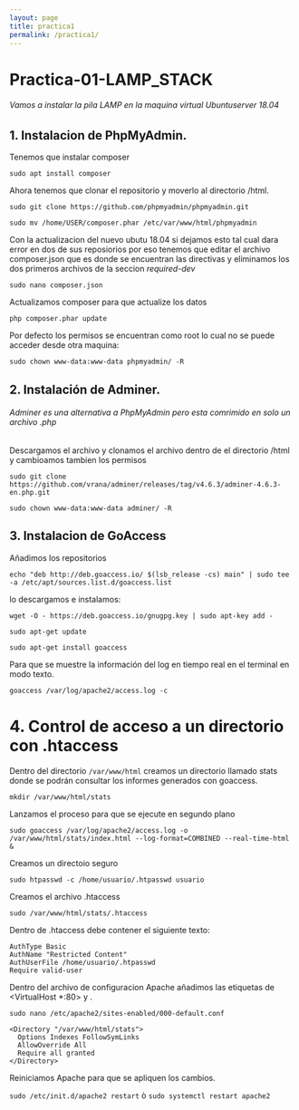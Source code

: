 ```yaml
---
layout: page
title: practica1
permalink: /practica1/
---
```


# Practica-01-LAMP_STACK
###### Vamos a instalar la pila LAMP en la maquina virtual Ubuntuserver 18.04
## 1. Instalacion de PhpMyAdmin.
Tenemos que instalar composer

```` sudo apt install composer ````

Ahora tenemos que clonar el repositorio y moverlo al directorio /html.

````sudo git clone https://github.com/phpmyadmin/phpmyadmin.git ````

```` sudo mv /home/USER/composer.phar /etc/var/www/html/phpmyadmin ````

Con la actualizacion del nuevo ubutu 18.04 si dejamos esto tal cual dara error en dos de sus reposiorios por eso tenemos que editar el archivo composer.json que es donde se encuentran las directivas y eliminamos los dos primeros archivos de la seccion *required-dev*

````sudo nano composer.json````

Actualizamos composer para que actualize los datos 

````php composer.phar update````

Por defecto los permisos se encuentran como root lo cual no se puede acceder desde otra maquina:

````sudo chown www-data:www-data phpmyadmin/ -R````

## 2. Instalación de Adminer.
###### Adminer es una alternativa a PhpMyAdmin pero esta comrimido en solo un archivo .php

Descargamos el archivo y clonamos el archivo dentro de el directorio /html y cambioamos tambien los permisos 

````sudo git clone https://github.com/vrana/adminer/releases/tag/v4.6.3/adminer-4.6.3-en.php.git ````

````sudo chown www-data:www-data adminer/ -R````

## 3. Instalacion de GoAccess
Añadimos los repositorios 

````echo "deb http://deb.goaccess.io/ $(lsb_release -cs) main" | sudo tee -a /etc/apt/sources.list.d/goaccess.list````

lo descargamos e instalamos:

````wget -O - https://deb.goaccess.io/gnugpg.key | sudo apt-key add -````

``sudo apt-get update``

``sudo apt-get install goaccess``

Para que se muestre la información del log en tiempo real en el terminal en modo texto.

``goaccess /var/log/apache2/access.log -c``

# 4. Control de acceso a un directorio con .htaccess
Dentro del directorio ``/var/www/html`` creamos un directorio llamado stats donde se podrán consultar los informes generados con goaccess.

``mkdir /var/www/html/stats``

Lanzamos el proceso para que se ejecute en segundo plano

``sudo goaccess /var/log/apache2/access.log -o /var/www/html/stats/index.html --log-format=COMBINED --real-time-html &`` 

Creamos un directoio seguro

``sudo htpasswd -c /home/usuario/.htpasswd usuario``

Creamos el archivo .htaccess

``sudo /var/www/html/stats/.htaccess``

Dentro de .htaccess debe contener el siguiente texto:
````
AuthType Basic
AuthName "Restricted Content"
AuthUserFile /home/usuario/.htpasswd
Require valid-user
````


Dentro del archivo de configuracion Apache añadimos las etiquetas de <VirtualHost *:80> y </VirtualHost>.

````sudo nano /etc/apache2/sites-enabled/000-default.conf````

````
<Directory "/var/www/html/stats">
  Options Indexes FollowSymLinks
  AllowOverride All
  Require all granted
</Directory>
````

Reiniciamos Apache para que se apliquen los cambios.


``sudo /etc/init.d/apache2 restart`` ò ``sudo systemctl restart apache2`` 


